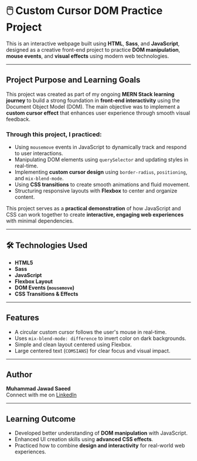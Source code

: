 # 🖱️ Custom Cursor DOM Practice Project

This is an interactive webpage built using **HTML**, **Sass**, and **JavaScript**, designed as a creative front-end project to practice **DOM manipulation**, **mouse events**, and **visual effects** using modern web technologies.

---

## Project Purpose and Learning Goals

This project was created as part of my ongoing **MERN Stack learning journey** to build a strong foundation in **front-end interactivity** using the Document Object Model (DOM). The main objective was to implement a **custom cursor effect** that enhances user experience through smooth visual feedback.

### Through this project, I practiced:

- Using `mousemove` events in JavaScript to dynamically track and respond to user interactions.
- Manipulating DOM elements using `querySelector` and updating styles in real-time.
- Implementing **custom cursor design** using `border-radius`, `positioning`, and `mix-blend-mode`.
- Using **CSS transitions** to create smooth animations and fluid movement.
- Structuring responsive layouts with **Flexbox** to center and organize content.

This project serves as a **practical demonstration** of how JavaScript and CSS can work together to create **interactive, engaging web experiences** with minimal dependencies.

---

## 🛠 Technologies Used

- **HTML5**
- **Sass**
- **JavaScript**
- **Flexbox Layout**
- **DOM Events (`mousemove`)**
- **CSS Transitions & Effects**

---

##  Features

- A circular custom cursor follows the user's mouse in real-time.
- Uses `mix-blend-mode: difference` to invert color on dark backgrounds.
- Simple and clean layout centered using Flexbox.
- Large centered text (`COMSIANS`) for clear focus and visual impact.

---

##  Author

**Muhammad Jawad Saeed**  
Connect with me on [LinkedIn](https://linkedin.com/in/muhammad-jawad-saeed-967b87368)

---

## Learning Outcome

- Developed better understanding of **DOM manipulation** with JavaScript.
- Enhanced UI creation skills using **advanced CSS effects**.
- Practiced how to combine **design and interactivity** for real-world web experiences.

